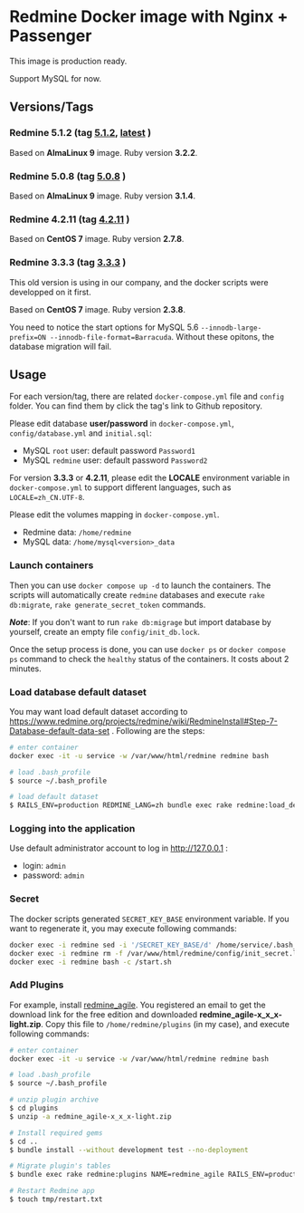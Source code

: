 # Redmine Docker image with Nginx + Passenger

This image is production ready.

Support MySQL for now.


## Versions/Tags

### Redmine 5.1.2 (tag [5.1.2](https://github.com/tangramor/redmine_docker/tree/master/redmine-5.1.x), [latest](https://github.com/tangramor/redmine_docker/tree/master/redmine-5.1.x) )

Based on **AlmaLinux 9** image. Ruby version **3.2.2**.

### Redmine 5.0.8 (tag [5.0.8](https://github.com/tangramor/redmine_docker/tree/master/redmine-5.0.x) )

Based on **AlmaLinux 9** image. Ruby version **3.1.4**.

### Redmine 4.2.11 (tag [4.2.11](https://github.com/tangramor/redmine_docker/tree/master/redmine-4.2.11) )

Based on **CentOS 7** image. Ruby version **2.7.8**.

### Redmine 3.3.3 (tag [3.3.3](https://github.com/tangramor/redmine_docker/tree/master/redmine-3.3.3) )

This old version is using in our company, and the docker scripts were developped on it first.

Based on **CentOS 7** image. Ruby version **2.3.8**.

You need to notice the start options for MySQL 5.6 `--innodb-large-prefix=ON --innodb-file-format=Barracuda`. Without these opitons, the database migration will fail.


## Usage

For each version/tag, there are related `docker-compose.yml` file and `config` folder. You can find them by click the tag's link to Github repository.

Please edit database **user/password** in `docker-compose.yml`, `config/database.yml` and `initial.sql`:

- MySQL `root` user: default password `Password1`
- MySQL `redmine` user: default password `Password2`

For version **3.3.3** or **4.2.11**, please edit the **LOCALE** environment variable in `docker-compose.yml` to support different languages, such as `LOCALE=zh_CN.UTF-8`.

Please edit the volumes mapping in `docker-compose.yml`.

- Redmine data: `/home/redmine`
- MySQL data: `/home/mysql<version>_data`

### Launch containers

Then you can use `docker compose up -d` to launch the containers. The scripts will automatically create `redmine` databases and execute `rake db:migrate`, `rake generate_secret_token` commands.

***Note***: If you don't want to run `rake db:migrage` but import database by yourself, create an empty file `config/init_db.lock`.

Once the setup process is done, you can use `docker ps` or `docker compose ps` command to check the `healthy` status of the containers. It costs about 2 minutes.


### Load database default dataset

You may want load default dataset according to https://www.redmine.org/projects/redmine/wiki/RedmineInstall#Step-7-Database-default-data-set . Following are the steps:

```bash
# enter container
docker exec -it -u service -w /var/www/html/redmine redmine bash

# load .bash_profile
$ source ~/.bash_profile

# load default dataset
$ RAILS_ENV=production REDMINE_LANG=zh bundle exec rake redmine:load_default_data
```


### Logging into the application

Use default administrator account to log in http://127.0.0.1 :

- login: `admin`
- password: `admin`


### Secret

The docker scripts generated `SECRET_KEY_BASE` environment variable. If you want to regenerate it, you may execute following commands:

```bash
docker exec -i redmine sed -i '/SECRET_KEY_BASE/d' /home/service/.bash_profile
docker exec -i redmine rm -f /var/www/html/redmine/config/init_secret.lock
docker exec -i redmine bash -c /start.sh
```

### Add Plugins

For example, install [redmine_agile](https://www.redmineup.com/pages/plugins/agile). You registered an email to get the download link for the free edition and downloaded **redmine_agile-x_x_x-light.zip**. Copy this file to `/home/redmine/plugins` (in my case), and execute following commands:

```bash
# enter container
docker exec -it -u service -w /var/www/html/redmine redmine bash

# load .bash_profile
$ source ~/.bash_profile

# unzip plugin archive
$ cd plugins
$ unzip -a redmine_agile-x_x_x-light.zip

# Install required gems
$ cd ..
$ bundle install --without development test --no-deployment

# Migrate plugin's tables
$ bundle exec rake redmine:plugins NAME=redmine_agile RAILS_ENV=production

# Restart Redmine app
$ touch tmp/restart.txt
```
